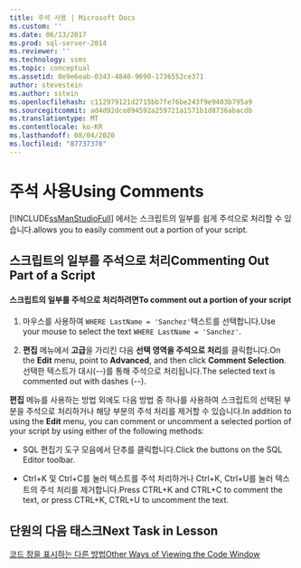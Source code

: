 ```yaml
---
title: 주석 사용 | Microsoft Docs
ms.custom: ''
ms.date: 06/13/2017
ms.prod: sql-server-2014
ms.reviewer: ''
ms.technology: ssms
ms.topic: conceptual
ms.assetid: 0e9e6eab-0343-4840-9690-1736552ce371
author: stevestein
ms.author: sstein
ms.openlocfilehash: c112979121d2715bb7fe76be243f9e9403b795a9
ms.sourcegitcommit: ad4d92dce894592a259721a1571b1d8736abacdb
ms.translationtype: MT
ms.contentlocale: ko-KR
ms.lasthandoff: 08/04/2020
ms.locfileid: "87737378"
---
```

# <a name="using-comments"></a><span data-ttu-id="d6d6a-102">주석 사용</span><span class="sxs-lookup"><span data-stu-id="d6d6a-102">Using Comments</span></span>
  [!INCLUDE[ssManStudioFull](../../includes/ssmanstudiofull-md.md)] <span data-ttu-id="d6d6a-103">에서는 스크립트의 일부를 쉽게 주석으로 처리할 수 있습니다.</span><span class="sxs-lookup"><span data-stu-id="d6d6a-103">allows you to easily comment out a portion of your script.</span></span>  
  
## <a name="commenting-out-part-of-a-script"></a><span data-ttu-id="d6d6a-104">스크립트의 일부를 주석으로 처리</span><span class="sxs-lookup"><span data-stu-id="d6d6a-104">Commenting Out Part of a Script</span></span>  
  
#### <a name="to-comment-out-a-portion-of-your-script"></a><span data-ttu-id="d6d6a-105">스크립트의 일부를 주석으로 처리하려면</span><span class="sxs-lookup"><span data-stu-id="d6d6a-105">To comment out a portion of your script</span></span>  
  
1.  <span data-ttu-id="d6d6a-106">마우스를 사용하여 `WHERE LastName = 'Sanchez'`텍스트를 선택합니다.</span><span class="sxs-lookup"><span data-stu-id="d6d6a-106">Use your mouse to select the text `WHERE LastName = 'Sanchez'`.</span></span>  
  
2.  <span data-ttu-id="d6d6a-107">**편집** 메뉴에서 **고급**을 가리킨 다음 **선택 영역을 주석으로 처리**를 클릭합니다.</span><span class="sxs-lookup"><span data-stu-id="d6d6a-107">On the **Edit** menu, point to **Advanced**, and then click **Comment Selection**.</span></span> <span data-ttu-id="d6d6a-108">선택한 텍스트가 대시(--)를 통해 주석으로 처리됩니다.</span><span class="sxs-lookup"><span data-stu-id="d6d6a-108">The selected text is commented out with dashes (--).</span></span>  
  
 <span data-ttu-id="d6d6a-109">**편집** 메뉴를 사용하는 방법 외에도 다음 방법 중 하나를 사용하여 스크립트의 선택된 부분을 주석으로 처리하거나 해당 부분의 주석 처리를 제거할 수 있습니다.</span><span class="sxs-lookup"><span data-stu-id="d6d6a-109">In addition to using the **Edit** menu, you can comment or uncomment a selected portion of your script by using either of the following methods:</span></span>  
  
-   <span data-ttu-id="d6d6a-110">SQL 편집기 도구 모음에서 단추를 클릭합니다.</span><span class="sxs-lookup"><span data-stu-id="d6d6a-110">Click the buttons on the SQL Editor toolbar.</span></span>  
  
-   <span data-ttu-id="d6d6a-111">Ctrl+K 및 Ctrl+C를 눌러 텍스트를 주석 처리하거나 Ctrl+K, Ctrl+U를 눌러 텍스트의 주석 처리를 제거합니다.</span><span class="sxs-lookup"><span data-stu-id="d6d6a-111">Press CTRL+K and CTRL+C to comment the text, or press CTRL+K, CTRL+U to uncomment the text.</span></span>  
  
## <a name="next-task-in-lesson"></a><span data-ttu-id="d6d6a-112">단원의 다음 태스크</span><span class="sxs-lookup"><span data-stu-id="d6d6a-112">Next Task in Lesson</span></span>  
 [<span data-ttu-id="d6d6a-113">코드 창을 표시하는 다른 방법</span><span class="sxs-lookup"><span data-stu-id="d6d6a-113">Other Ways of Viewing the Code Window</span></span>](lesson-2-5-other-ways-of-viewing-the-code-window.md)  
  
  
